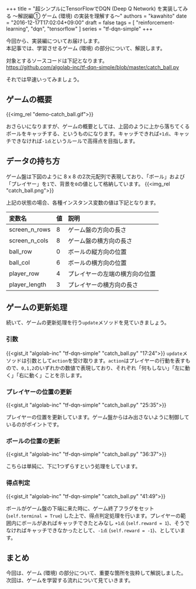 +++
title = "超シンプルにTensorFlowでDQN (Deep Q Network) を実装してみる 〜解説編①  ゲーム (環境) の実装を理解する〜"
authors = "kawahito"
date = "2016-12-17T17:02:04+09:00"
draft = false
tags = [
  "reinforcement-learning",
  "dqn",
  "tensorflow"
]
series = "tf-dqn-simple"
+++

今回から、実装編についてお届けします。  
本記事では、学習させるゲーム (環境) の部分について、解説します。

対象とするソースコードは下記となります。  
https://github.com/algolab-inc/tf-dqn-simple/blob/master/catch_ball.py

それでは早速いってみましょう。

## ゲームの概要
{{<img_rel "demo-catch_ball.gif">}}

おさらいになりますが、ゲームの概要としては、上図のように上から落ちてくるボールをキャッチする、というものになります。キャッチできれば`+1点`、キャッチできなければ`-1点`というルールで高得点を目指します。

## データの持ち方
ゲーム盤は下図のように 8 x 8 の2次元配列で表現しており、「ボール」および「プレイヤー」を`1`で、背景を`0`の値として格納しています。
{{<img_rel "catch_ball.png">}}

上記の状態の場合、各種インスタンス変数の値は下記となります。

変数名 | 値 | 説明
:------|:---|:----
screen_n_rows | 8 | ゲーム盤の方向の長さ
screen_n_cols | 8 | ゲーム盤の横方向の長さ
ball_row | 0 | ボールの縦方向の位置
ball_col | 6 | ボールの横方向の位置
player_row | 4 | プレイヤーの左端の横方向の位置
player_length | 3 | プレイヤーの横方向の長さ

## ゲームの更新処理
続いて、ゲームの更新処理を行う`update`メソッドを見ていきましょう。

### 引数
{{<gist_it "algolab-inc" "tf-dqn-simple" "catch_ball.py" "17:24">}}
`update`メソッドは引数として`action`を受け取ります。`action`はプレイヤーの行動を表すもので、`0,1,2`のいずれかの数値で表現しており、それぞれ「何もしない」「左に動く」「右に動く」ことを示します。

### プレイヤーの位置の更新
{{<gist_it "algolab-inc" "tf-dqn-simple" "catch_ball.py" "25:35">}}

プレイヤーの位置を更新しています。ゲーム盤からはみ出さないように制御しているのがポイントです。

### ボールの位置の更新
{{<gist_it "algolab-inc" "tf-dqn-simple" "catch_ball.py" "36:37">}}

こちらは単純に、下に1つずらすという処理をしています。

### 得点判定
{{<gist_it "algolab-inc" "tf-dqn-simple" "catch_ball.py" "41:49">}}

ボールがゲーム盤の下端に来た時に、ゲーム終了フラグをセット (`self.terminal = True`) した上で、得点判定処理を行います。プレイヤーの範囲内にボールがあればキャッチできたとみなし `+1点` (`self.reward = 1`)、そうでなければキャッチできなかったとして、`-1点` (`self.reward = -1`)、としています。

## まとめ
今回は、ゲーム (環境) の部分について、重要な箇所を抜粋して解説しました。  
次回は、ゲームを学習する流れについて見ていきます。
